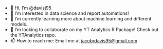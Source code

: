 - 👋 Hi, I’m @davisj95
- 👀 I’m interested in data science and report automations!
- 🌱 I’m currently learning more about machine learning and different models.
- 💞️ I’m looking to collaborate on my YT Analytics R Package! Check out the YTAnalytics repo.
- 📫 How to reach me: Email me at jacobrdavis95@gmail.com

<!---
davisj95/davisj95 is a ✨ special ✨ repository because its `README.md` (this file) appears on your GitHub profile.
You can click the Preview link to take a look at your changes.
--->

